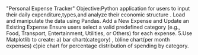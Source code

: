 "Personal Expense Tracker" Objective:Python application for users to input their daily expenditure,types,and analyze their economic structure .
Load and manipulate the data using Pandas.
Add a New Expense and Update an Existing Expense
Ensure users select a valid predefined category (e.g., Food, Transport, Entertainment, Utilities, or Others) for each expense.
5.Use Matplotlib to create: 
a) bar chart(category) ,
b)line chart(per month expenses)
c)pie chart for percentage distribution of spending by category.
